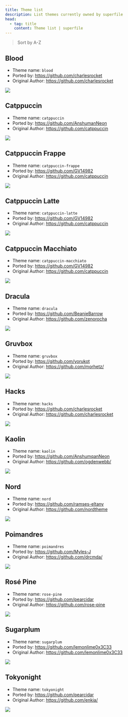 ```yaml
---
title: Theme list
description: List themes currently owned by superfile
head:
  - tag: title
    content: Theme list | superfile
---
```


> Sort by A-Z

## Blood

- Theme name: `blood`
- Ported by: https://github.com/charlesrocket
- Original Author: https://github.com/charlesrocket

![](https://github.com/yorukot/superfile/blob/main/asset/theme/blood.png?raw=true)

## Catppuccin

- Theme name: `catppuccin`
- Ported by: https://github.com/AnshumanNeon
- Original Author: https://github.com/catppuccin

![](https://github.com/yorukot/superfile/blob/main/asset/theme/catppuccin.png?raw=true)

## Catppuccin Frappe

- Theme name: `catppuccin-frappe`
- Ported by: https://github.com/GV14982
- Original Author: https://github.com/catppuccin

![](https://github.com/yorukot/superfile/blob/main/asset/theme/catppuccin-frappe.png?raw=true)

## Catppuccin Latte

- Theme name: `catppuccin-latte`
- Ported by: https://github.com/GV14982
- Original Author: https://github.com/catppuccin

![](https://github.com/yorukot/superfile/blob/main/asset/theme/catppuccin-latte.png?raw=true)

## Catppuccin Macchiato

- Theme name: `catppuccin-macchiato`
- Ported by: https://github.com/GV14982
- Original Author: https://github.com/catppuccin

![](https://github.com/yorukot/superfile/blob/main/asset/theme/catppuccin-macchiato.png?raw=true)

## Dracula

- Theme name: `dracula`
- Ported by: https://github.com/BeanieBarrow
- Original Author: https://github.com/zenorocha

![](https://github.com/yorukot/superfile/blob/main/asset/theme/dracula.png?raw=true)

## Gruvbox

- Theme name: `gruvbox`
- Ported by: https://github.com/yorukot
- Original Author: https://github.com/morhetz/

![](https://github.com/yorukot/superfile/blob/main/asset/theme/gruvbox.png?raw=true)

## Hacks

- Theme name: `hacks`
- Ported by: https://github.com/charlesrocket
- Original Author: https://github.com/charlesrocket

![](https://github.com/yorukot/superfile/blob/main/asset/theme/hacks.png?raw=true)

## Kaolin

- Theme name: `kaolin`
- Ported by: https://github.com/AnshumqanNeon
- Original Author: https://github.com/ogdenwebb/

![](https://github.com/yorukot/superfile/blob/main/asset/theme/kaolin.png?raw=true)

## Nord

- Theme name: `nord`
- Ported by: https://github.com/ramses-eltany
- Original Author: https://github.com/nordtheme

![](https://github.com/yorukot/superfile/blob/main/asset/theme/nord.png?raw=true)

## Poimandres

- Theme name: `poimandres`
- Ported by: https://github.com/Myles-J
- Original Author: https://github.com/drcmda/

![](https://github.com/yorukot/superfile/blob/main/asset/theme/poimandres.png?raw=true)

## Rosé Pine

- Theme name: `rose-pine`
- Ported by: https://github.com/pearcidar
- Original Author: https://github.com/rose-pine

![](https://github.com/yorukot/superfile/blob/main/asset/theme/rose-pine.png?raw=true)

## Sugarplum
- Theme name: `sugarplum`
- Ported by: https://github.com/lemonlime0x3C33
- Original Author: https://github.com/lemonlime0x3C33

![](https://github.com/yorukot/superfile/blob/main/asset/theme/sugarplum.png?raw=true)

## Tokyonight

- Theme name: `tokyonight`
- Ported by: https://github.com/pearcidar
- Original Author: https://github.com/enkia/

![](https://github.com/yorukot/superfile/blob/main/asset/theme/tokyonight.png?raw=true)
